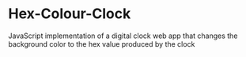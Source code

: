 # Hex-Colour-Clock
JavaScript implementation of a digital clock web app that changes the background color to the hex value produced by the clock
